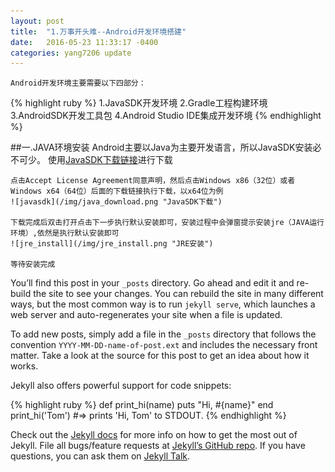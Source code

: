 ```yaml
---
layout: post
title:  "1.万事开头难--Android开发环境搭建"
date:   2016-05-23 11:33:17 -0400
categories: yang7206 update
---
```

    Android开发环境主要需要以下四部分：
{% highlight ruby %}
    1.JavaSDK开发环境
    2.Gradle工程构建环境
    3.AndroidSDK开发工具包
    4.Android Studio IDE集成开发环境
{% endhighlight %}

##一.JAVA环境安装 
    Android主要以Java为主要开发语言，所以JavaSDK安装必不可少。
    使用[JavaSDK下载链接](http://www.oracle.com/technetwork/java/javase/downloads/jdk8-downloads-2133151.html)进行下载
    
    点击Accept License Agreement同意声明，然后点击Windows x86（32位）或者Windows x64（64位）后面的下载链接执行下载，以x64位为例
    ![javasdk](/img/java_download.png "JavaSDK下载")
    
    下载完成后双击打开点击下一步执行默认安装即可，安装过程中会弹窗提示安装jre（JAVA运行环境）,依然是执行默认安装即可
    ![jre_install](/img/jre_install.png "JRE安装")
    
    等待安装完成
    
    
You’ll find this post in your `_posts` directory. Go ahead and edit it and re-build the site to see your changes. You can rebuild the site in many different ways, but the most common way is to run `jekyll serve`, which launches a web server and auto-regenerates your site when a file is updated.

To add new posts, simply add a file in the `_posts` directory that follows the convention `YYYY-MM-DD-name-of-post.ext` and includes the necessary front matter. Take a look at the source for this post to get an idea about how it works.

Jekyll also offers powerful support for code snippets:

{% highlight ruby %}
def print_hi(name)
  puts "Hi, #{name}"
end
print_hi('Tom')
#=> prints 'Hi, Tom' to STDOUT.
{% endhighlight %}

Check out the [Jekyll docs][jekyll-docs] for more info on how to get the most out of Jekyll. File all bugs/feature requests at [Jekyll’s GitHub repo][jekyll-gh]. If you have questions, you can ask them on [Jekyll Talk][jekyll-talk].

[jekyll-docs]: http://jekyllrb.com/docs/home
[jekyll-gh]:   https://github.com/jekyll/jekyll
[jekyll-talk]: https://talk.jekyllrb.com/
